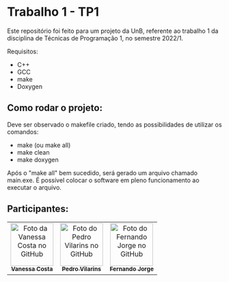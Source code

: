 # Trabalho 1 - TP1

Este repositório foi feito para um projeto da UnB, referente ao trabalho 1 da disciplina de Técnicas de Programação 1, no semestre 2022/1.

Requisitos:

- C++
- GCC
- make
- Doxygen

## Como rodar o projeto:

Deve ser observado o makefile criado, tendo as possibilidades de utilizar os comandos:

- make (ou make all)
- make clean
- make doxygen

Após o "make all" bem sucedido, será gerado um arquivo chamado main.exe. É possível colocar o software em pleno funcionamento ao executar o arquivo.

## Participantes:

<table>
  <tr>
    <td align="center">
      <a href="https://github.com/vnss-costa">
        <img src="https://avatars.githubusercontent.com/u/73149407?v=4" width="100px;" alt="Foto da Vanessa Costa no GitHub"/><br>
        <sub>
          <b>Vanessa Costa</b>
        </sub>
      </a>
    </td>
    <td align="center">
      <a href="https://github.com/PedroHVilarins">
        <img src="https://avatars.githubusercontent.com/u/56796257?v=4" width="100px;" alt="Foto do Pedro Vilarins no GitHub"/><br>
        <sub>
          <b>Pedro Vilarins</b>
        </sub>
      </a>
    </td>
    <td align="center">
      <a href="https://github.com/Nandosts">
        <img src="https://avatars.githubusercontent.com/u/65089035?v=4" width="100px;" alt="Foto do Fernando Jorge no GitHub"/><br>
        <sub>
          <b>Fernando Jorge</b>
        </sub>
      </a>
    </td>
  </tr>
</table>
